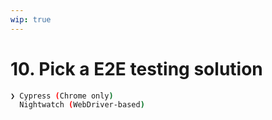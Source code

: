 ```yaml
---
wip: true
---
```


# 10. Pick a E2E testing solution

```bash
❯ Cypress (Chrome only)
  Nightwatch (WebDriver-based)
```
